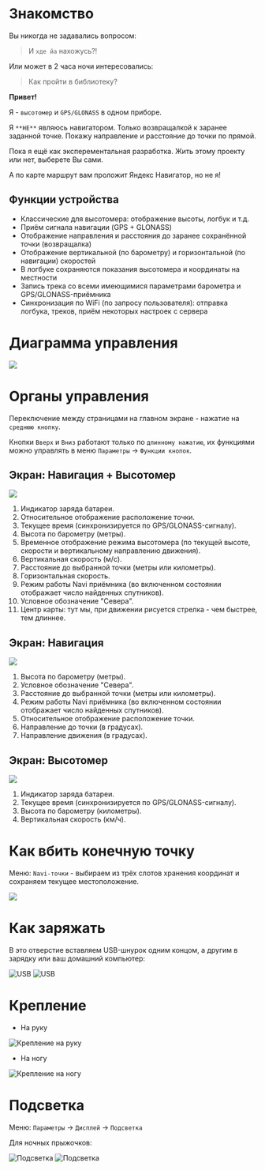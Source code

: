 # Знакомство

Вы никогда не задавались вопросом:

> И `хде йа` нахожусь?!

Или может в 2 часа ночи интересовались:

> Как пройти в библиотеку?

**Привет!**

Я - `высотомер` и `GPS/GLONASS` в одном приборе.

Я `**НЕ**` являюсь навигатором. Только возвращалкой к заранее заданной точке. Покажу направление и расстояние до точки по прямой.

Пока я ещё как эксперементальная разработка. Жить этому проекту или нет, выберете Вы сами.

А по карте маршрут вам проложит Яндекс Навигатор, но не я!


## Функции устройства

* Классические для высотомера: отображение высоты, логбук и т.д.
* Приём сигнала навигации (GPS + GLONASS)
* Отображение направления и расстояния до заранее сохранённой точки (возвращалка)
* Отображение вертикальной (по барометру) и горизонтальной (по навигации) скоростей
* В логбуке сохраняются показания высотомера и координаты на местности
* Запись трека со всеми имеющимися параметрами барометра и GPS/GLONASS-приёмника
* Синхронизация по WiFi (по запросу пользователя): отправка логбука, треков, приём некоторых настроек с сервера


# Диаграмма управления

![](../img/01.ctrl.diag.png)

# Органы управления

Переключение между страницами на главном экране - нажатие на `среднюю кнопку`.

Кнопки `Вверх` и `Вниз` работают только по `длинному нажатию`, их функциями можно управлять в меню `Параметры` -> `Функции кнопок`.


##  Экран: Навигация + Высотомер

![](../img/02.alt.navi.jpg)

1. Индикатор заряда батареи.
2. Относительное отображение расположение точки.
3. Текущее время (синхронизируется по GPS/GLONASS-сигналу).
4. Высота по барометру (метры).
5. Временное отображение режима высотомера (по текущей высоте, скорости и вертикальному направлению движения).
6. Вертикальная скорость (м/с).
7. Расстояние до выбранной точки (метры или километры).
8. Горизонтальная скорость.
9. Режим работы Navi приёмника (во включенном состоянии отображает число найденных спутников).
10. Условное обозначение "Севера".
11. Центр карты: тут мы, при движении рисуется стрелка - чем быстрее, тем длиннее.


##  Экран: Навигация

![](../img/02.navi.jpg)

1. Высота по барометру (метры).
2. Условное обозначение "Севера".
3. Расстояние до выбранной точки (метры или километры).
4. Режим работы Navi приёмника (во включенном состоянии отображает число найденных спутников).
5. Относительное отображение расположение точки.
6. Направление до точки (в градусах).
7. Направление движения (в градусах).


## Экран: Высотомер

![](../img/02.altimeter.jpg)

1. Индикатор заряда батареи.
2. Текущее время (синхронизируется по GPS/GLONASS-сигналу).
3. Высота по барометру (километры).
4. Вертикальная скорость (км/ч).


# Как вбить конечную точку

Меню: `Navi-точки` - выбираем из трёх слотов хранения координат и сохраняем текущее местоположение.

![](../img/pntset.jpg)


# Как заряжать

В это отверстие вставляем USB-шнурок одним концом, а другим в зарядку или ваш домашний компьютер:

![](../img/01.charge1.jpg "USB")
![](../img/01.charge2.jpg "USB")


# Крепление

* На руку

![](../img/01.mount1.jpg "Крепление на руку")

* На ногу

![](../img/01.mount2.jpg "Крепление на ногу")


# Подсветка

Меню: `Параметры` -> `Дисплей` -> `Подсветка`

Для ночных прыжочков:

![](../img/01.light1.jpg "Подсветка")
![](../img/01.light2.jpg "Подсветка")
